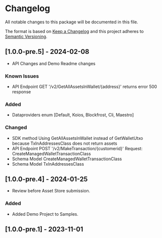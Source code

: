 # Changelog
All notable changes to this package will be documented in this file.

The format is based on [Keep a Changelog](http://keepachangelog.com/en/1.0.0/)
and this project adheres to [Semantic Versioning](http://semver.org/spec/v2.0.0.html).

## [1.0.0-pre.5] - 2024-02-08
* API Changes and Demo Readme changes
### Known Issues
* API Endpoint GET '/v2/GetAllAssetsInWallet/{address}' returns error 500 response
### Added
* Dataproviders enum [Default, Koios, Blockfrost, Cli, Maestro]
### Changed
* SDK method Using GetAllAssetsInWallet instead of GetWalletUtxo because TxInAddressesClass does not return assets
* API Endpoint POST '/v2/MakeTransaction/{customerid}' Request: CreateManagedWalletTransactionClass
* Schema Model CreateManagedWalletTransactionClass
* Schema Model TxInAddressesClass


## [1.0.0-pre.4] - 2024-01-25
* Review before Asset Store submission.
### Added
* Added Demo Project to Samples.

## [1.0.0-pre.1] - 2023-11-01